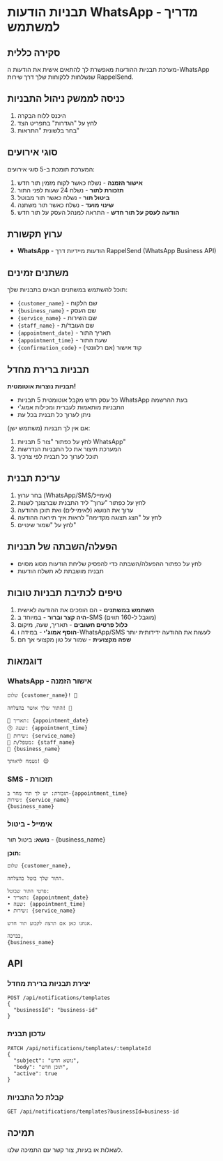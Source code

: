 # תבניות הודעות WhatsApp - מדריך למשתמש

## סקירה כללית

מערכת תבניות ההודעות מאפשרת לך להתאים אישית את הודעות ה-WhatsApp שנשלחות ללקוחות שלך דרך שירות RappelSend.

## כניסה לממשק ניהול התבניות

1. היכנס ללוח הבקרה
2. לחץ על "הגדרות" בתפריט הצד
3. בחר בלשונית "התראות"

## סוגי אירועים

המערכת תומכת ב-5 סוגי אירועים:

1. **אישור הזמנה** - נשלח כאשר לקוח מזמין תור חדש
2. **תזכורת לתור** - נשלח 24 שעות לפני התור
3. **ביטול תור** - נשלח כאשר תור מבוטל
4. **שינוי מועד** - נשלח כאשר תור משתנה
5. **הודעה לעסק על תור חדש** - התראה למנהל העסק על תור חדש

## ערוץ תקשורת

- **WhatsApp** - הודעות מיידיות דרך RappelSend (WhatsApp Business API)

## משתנים זמינים

תוכל להשתמש במשתנים הבאים בתבניות שלך:

- `{customer_name}` - שם הלקוח
- `{business_name}` - שם העסק
- `{service_name}` - שם השירות
- `{staff_name}` - שם העובד/ת
- `{appointment_date}` - תאריך התור
- `{appointment_time}` - שעת התור
- `{confirmation_code}` - קוד אישור (אם רלוונטי)

## תבניות ברירת מחדל

**תבניות נוצרות אוטומטית!**

- כל עסק חדש מקבל אוטומטית 5 תבניות WhatsApp בעת ההרשמה
- התבניות מותאמות לעברית ומכילות אמוג'י
- ניתן לערוך כל תבנית בכל עת

אם אין לך תבניות (משתמש ישן):
1. לחץ על כפתור "צור 5 תבניות WhatsApp"
2. המערכת תיצור את כל התבניות הנדרשות
3. תוכל לערוך כל תבנית לפי צרכיך

## עריכת תבנית

1. בחר ערוץ (WhatsApp/SMS/אימייל)
2. לחץ על כפתור "ערוך" ליד התבנית שברצונך לשנות
3. ערוך את הנושא (לאימיילים) ואת תוכן ההודעה
4. לחץ על "הצג תצוגה מקדימה" לראות איך תיראה ההודעה
5. לחץ על "שמור שינויים"

## הפעלה/השבתה של תבניות

- לחץ על כפתור ההפעלה/השבתה כדי להפסיק שליחת הודעות מסוג מסוים
- תבנית מושבתת לא תשלח הודעות

## טיפים לכתיבת תבניות טובות

1. **השתמש במשתנים** - הם הופכים את ההודעה לאישית
2. **היה קצר וברור** - במיוחד ב-SMS (מוגבל ל-160 תווים)
3. **כלול פרטים חשובים** - תאריך, שעה, מיקום
4. **הוסף אמוג'י** - במידה ו-WhatsApp/SMS לעשות את ההודעה ידידותית יותר
5. **שפה מקצועית** - שמור על טון מקצועי אך חם

## דוגמאות

### WhatsApp - אישור הזמנה
```
שלום {customer_name}! 👋

התור שלך אושר בהצלחה! 🎉

📅 תאריך: {appointment_date}
🕒 שעה: {appointment_time}
💈 שירות: {service_name}
👤 מטפל/ת: {staff_name}
🏢 {business_name}

נשמח לראותך! 😊
```

### SMS - תזכורת
```
תזכורת: יש לך תור מחר ב-{appointment_time}
שירות: {service_name}
{business_name}
```

### אימייל - ביטול
**נושא:** ביטול תור - {business_name}

**תוכן:**
```
שלום {customer_name},

התור שלך בוטל בהצלחה.

פרטי התור שבוטל:
• תאריך: {appointment_date}
• שעה: {appointment_time}
• שירות: {service_name}

אנחנו כאן אם תרצה לקבוע תור חדש.

בברכה,
{business_name}
```

## API

### יצירת תבניות ברירת מחדל
```
POST /api/notifications/templates
{
  "businessId": "business-id"
}
```

### עדכון תבנית
```
PATCH /api/notifications/templates/:templateId
{
  "subject": "נושא חדש",
  "body": "תוכן חדש",
  "active": true
}
```

### קבלת כל התבניות
```
GET /api/notifications/templates?businessId=business-id
```

## תמיכה

לשאלות או בעיות, צור קשר עם התמיכה שלנו.

